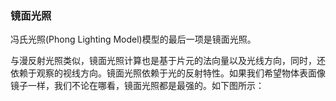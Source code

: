 ### 镜面光照

冯氏光照\(Phong Lighting Model\)模型的最后一项是镜面光照。

与漫反射光照类似，镜面光照计算也是基于片元的法向量以及光线方向，同时，还依赖于观察的视线方向。镜面光照依赖于光的反射特性。如果我们希望物体表面像镜子一样，我们不论在哪看，镜面光照都是最强的。如下图所示：



